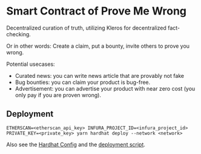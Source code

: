 # Smart Contract of Prove Me Wrong

Decentralized curation of truth, utilizing Kleros for decentralized fact-checking.

Or in other words: Create a claim, put a bounty, invite others to prove you wrong. 

Potential usecases: 
- Curated news: you can write news article that are provably not fake
- Bug bounties: you can claim your product is bug-free.
- Advertisement: you can advertise your product with near zero cost (you only pay if you are proven wrong). 


## Deployment

`ETHERSCAN=<etherscan_api_key> INFURA_PROJECT_ID=<infura_project_id> PRIVATE_KEY=<private_key> yarn hardhat deploy --network <network>`

Also see the [Hardhat Config](https://github.com/proveuswrong/contracts-pmw/blob/master/hardhat.config.js) and the [deployment script](https://github.com/proveuswrong/contracts-pmw/blob/master/deploy/1_deploy_pmw.js).
